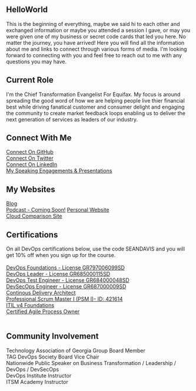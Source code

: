 ## HelloWorld
This is the beginning of everything, maybe we said hi to each other and exchanged information or maybe you attended a session I gave, or may you were given one of my business or secret code cards that led you here. No matter the journey, you have arrived! Here you will find all the information about me and links to connect through various forms of media. I'm looking forward to connecting with you and feel free to reach out to me with any questions you may have. 

## Current Role
I'm the Chief Transformation Evangelist For Equifax. My focus is around spreading the good word of how we are helping people live thier financial best while driving fanatical customer and consumer delight and engaging the community to create market feedback loops enabling us to deliver the next generation of services as leaders of our industry. <br>

## Connect With Me
[Connect On GitHub](http://github.com/imseandavis) <br>
[Connect On Twitter](http://twitter.com/seanasaservice) <br>
[Connect On LinkedIn](http://linkedin.com/in/imseandavis) <br>
[My Speaking Engagements & Presentations](http://github.com/imseandavis/presentations)

## My Websites
[Blog](http://imseandavis.com/blog) <br>
[Podcast - Coming Soon!](#)
[Personal Website](http://imseandavis.com) <br>
[Cloud Comparison Site](http://cloudcomparison.seanasaservice.com/) 

## Certifications
On all DevOps certifications below, use the code SEANDAVIS and you will get 10% off when you sign up for the course.<br><br>
[DevOps Foundations - License GR797006099SD](https://www.itsmacademy.com/dofnd/) <br>
[DevOps Leader - License GR685000115SD](https://www.itsmacademy.com/dol/) <br>
[DevOps Test Engineer - License GR684000048SD](https://www.itsmacademy.com/dte/) <br>
[DevSecOps Engineer - License GR687000009SD](http://itsm.com/dsoe/) <br>
[Continous Delivery Architect](https://www.itsmacademy.com/cda/) <br>
[Professional Scrum Master I (PSM I)- ID: 421614](https://www.scrum.org/user/421614) <br>
[ITIL v4 Foundations](https://www.itsmacademy.com/itil4fnd/) <br>
[Certified Agile Process Owner](https://www.itsmacademy.com/capo/)<br><br>

## Community Involvement
Technology Association of Georgia Group Board Member <br>
TAG DevOps Society Board Vice Chair <br>
Nationwide Public Speaker on Business Transformation / Leadership / DevOps / DevSecOps <br>
DevOps Institute Instructor <br>
ITSM Academy Instructor <br>

